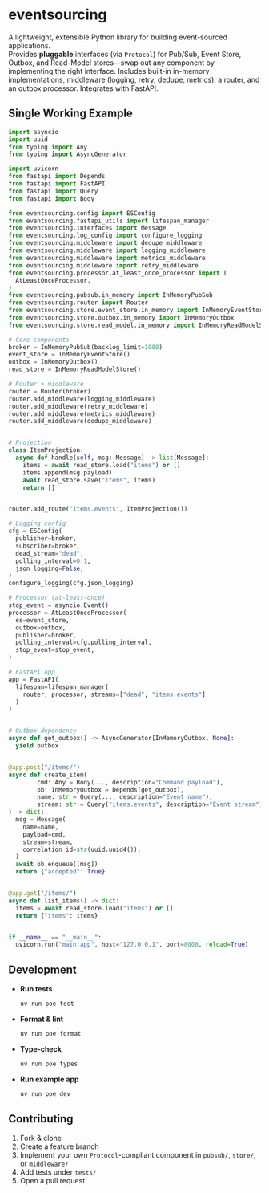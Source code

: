 # eventsourcing

A lightweight, extensible Python library for building event-sourced applications.  
Provides **pluggable** interfaces (via `Protocol`) for Pub/Sub, Event Store, Outbox, and Read-Model stores—swap out any component by implementing the right interface. Includes built-in in-memory implementations, middleware (logging, retry, dedupe, metrics), a router, and an outbox processor. Integrates with FastAPI.

## Single Working Example

```python
import asyncio
import uuid
from typing import Any
from typing import AsyncGenerator

import uvicorn
from fastapi import Depends
from fastapi import FastAPI
from fastapi import Query
from fastapi import Body

from eventsourcing.config import ESConfig
from eventsourcing.fastapi_utils import lifespan_manager
from eventsourcing.interfaces import Message
from eventsourcing.log_config import configure_logging
from eventsourcing.middleware import dedupe_middleware
from eventsourcing.middleware import logging_middleware
from eventsourcing.middleware import metrics_middleware
from eventsourcing.middleware import retry_middleware
from eventsourcing.processor.at_least_once_processor import (
  AtLeastOnceProcessor,
)
from eventsourcing.pubsub.in_memory import InMemoryPubSub
from eventsourcing.router import Router
from eventsourcing.store.event_store.in_memory import InMemoryEventStore
from eventsourcing.store.outbox.in_memory import InMemoryOutbox
from eventsourcing.store.read_model.in_memory import InMemoryReadModelStore

# Core components
broker = InMemoryPubSub(backlog_limit=1000)
event_store = InMemoryEventStore()
outbox = InMemoryOutbox()
read_store = InMemoryReadModelStore()

# Router + middleware
router = Router(broker)
router.add_middleware(logging_middleware)
router.add_middleware(retry_middleware)
router.add_middleware(metrics_middleware)
router.add_middleware(dedupe_middleware)


# Projection
class ItemProjection:
  async def handle(self, msg: Message) -> list[Message]:
    items = await read_store.load("items") or []
    items.append(msg.payload)
    await read_store.save("items", items)
    return []


router.add_route("items.events", ItemProjection())

# Logging config
cfg = ESConfig(
  publisher=broker,
  subscriber=broker,
  dead_stream="dead",
  polling_interval=0.1,
  json_logging=False,
)
configure_logging(cfg.json_logging)

# Processor (at-least-once)
stop_event = asyncio.Event()
processor = AtLeastOnceProcessor(
  es=event_store,
  outbox=outbox,
  publisher=broker,
  polling_interval=cfg.polling_interval,
  stop_event=stop_event,
)

# FastAPI app
app = FastAPI(
  lifespan=lifespan_manager(
    router, processor, streams=["dead", "items.events"]
  )
)


# Outbox dependency
async def get_outbox() -> AsyncGenerator[InMemoryOutbox, None]:
  yield outbox


@app.post("/items/")
async def create_item(
        cmd: Any = Body(..., description="Command payload"),
        ob: InMemoryOutbox = Depends(get_outbox),
        name: str = Query(..., description="Event name"),
        stream: str = Query("items.events", description="Event stream"),
) -> dict:
  msg = Message(
    name=name,
    payload=cmd,
    stream=stream,
    correlation_id=str(uuid.uuid4()),
  )
  await ob.enqueue([msg])
  return {"accepted": True}


@app.get("/items/")
async def list_items() -> dict:
  items = await read_store.load("items") or []
  return {"items": items}


if __name__ == "__main__":
  uvicorn.run("main:app", host="127.0.0.1", port=8000, reload=True)
```

## Development

- **Run tests**  
  ```bash
  uv run poe test
  ```

- **Format & lint**  
  ```bash
  uv run poe format
  ```

- **Type-check**  
  ```bash
  uv run poe types
  ```

- **Run example app**  
  ```bash
  uv run poe dev
  ```

## Contributing

1. Fork & clone
2. Create a feature branch
3. Implement your own `Protocol`-compliant component in `pubsub/`, `store/`, or `middleware/`
4. Add tests under `tests/`
5. Open a pull request  
